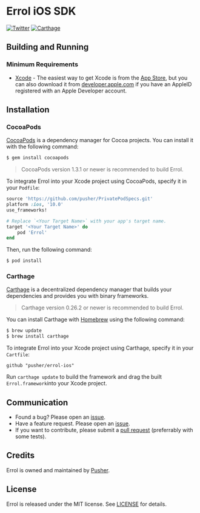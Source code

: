 # Errol iOS SDK

[![Twitter](https://img.shields.io/badge/twitter-@Pusher-blue.svg?style=flat)](http://twitter.com/Pusher)
[![Carthage](https://img.shields.io/badge/carthage-compatible-4BC51D.svg?style=flat)](https://github.com/Carthage/Carthage)

## Building and Running

### Minimum Requirements
* [Xcode](https://itunes.apple.com/us/app/xcode/id497799835) - The easiest way to get Xcode is from the [App Store](https://itunes.apple.com/us/app/xcode/id497799835?mt=12), but you can also download it from [developer.apple.com](https://developer.apple.com/) if you have an AppleID registered with an Apple Developer account.

## Installation

### CocoaPods

[CocoaPods](http://cocoapods.org) is a dependency manager for Cocoa projects. You can install it with the following command:

```bash
$ gem install cocoapods
```

> CocoaPods version 1.3.1 or newer is recommended to build Errol.

To integrate Errol into your Xcode project using CocoaPods, specify it in your `Podfile`:

```ruby
source 'https://github.com/pusher/PrivatePodSpecs.git'
platform :ios, '10.0'
use_frameworks!

# Replace `<Your Target Name>` with your app's target name.
target '<Your Target Name>' do
    pod 'Errol'
end
```

Then, run the following command:

```bash
$ pod install
```

### Carthage

[Carthage](https://github.com/Carthage/Carthage) is a decentralized dependency manager that builds your dependencies and provides you with binary frameworks.

> Carthage version 0.26.2 or newer is recommended to build Errol.

You can install Carthage with [Homebrew](http://brew.sh/) using the following command:

```bash
$ brew update
$ brew install carthage
```

To integrate Errol into your Xcode project using Carthage, specify it in your `Cartfile`:

```ogdl
github "pusher/errol-ios"
```

Run `carthage update` to build the framework and drag the built `Errol.framework`into your Xcode project.

## Communication

- Found a bug? Please open an [issue](https://github.com/pusher/errol-ios/issues).
- Have a feature request. Please open an [issue](https://github.com/pusher/errol-ios/issues).
- If you want to contribute, please submit a [pull request](https://github.com/pusher/errol-ios/pulls) (preferrably with some tests).


## Credits

Errol is owned and maintained by [Pusher](https://pusher.com).


## License

Errol is released under the MIT license. See [LICENSE](https://github.com/pusher/errol-ios/blob/master/LICENSE) for details.

